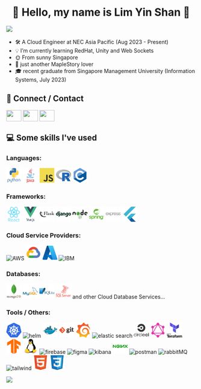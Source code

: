 
<h1 align="center">👋 Hello, my name is Lim Yin Shan 🥳</h1>
<!-- <h3 align="center">I am a cloud engineer / solution architect / software engineer / game developer enthusiast</h3> -->

![](https://readme-typing-svg.demolab.com?font=Fira+Code&duration=2500&pause=1000&color=F72727&vCenter=true&width=600&height=20&lines=I+am+a+cloud+engineer+enthusiast!;I+am+a+software+engineer+enthusiast!;I+am+a+solution+architect+enthusiast!;I+am+a+game+developer+enthusiast!)

- 🛠 A Cloud Engineer at NEC Asia Pacific (Aug 2023 - Present)
- 💡 I’m currently learning RedHat, Unity and Web Sockets
- 🌞 From sunny Singapore
- 🍄 just another MapleStory lover
- 🎓 recent graduate from Singapore Management University (Information Systems, July 2023)

<!-- <img src="https://upload.wikimedia.org/wikipedia/commons/thumb/d/d8/Red_Hat_logo.svg/1280px-Red_Hat_logo.svg.png" width="50" height="40"/> <img src="https://raw.githubusercontent.com/devicons/devicon/master/icons/unity/unity-original-wordmark.svg" width="40" height="40"/> <img src="https://raw.githubusercontent.com/devicons/devicon/master/icons/socketio/socketio-original-wordmark.svg" width="40" height="40"/> -->
 
<h2>📇 Connect / Contact</h2>

<p align="left">
  <a href="https://www.linkedin.com/in/lim-yin-shan/"><img src="https://cdn.jsdelivr.net/npm/simple-icons@3.0.1/icons/linkedin.svg" align="center" height="30" width="40"/></a>
  <a href="https://github.com/jenniupdates/"><img src="https://cdn.jsdelivr.net/npm/simple-icons@3.0.1/icons/github.svg" align="center" height="30" width="40"/></a>
  <a href="mailto:ysimptstuff@gmail.com"><img src="https://cdn.jsdelivr.net/npm/simple-icons@3.0.1/icons/gmail.svg" align="center" height="30" width="40"/></a>
</p>

<h2>💻 Some skills I've used</h2>

<h3 align="left">Languages:</h3>
<p align="left">
  <img src="https://raw.githubusercontent.com/devicons/devicon/master/icons/python/python-original-wordmark.svg" width="40" height="40" alt="python"/>
  <img src="https://raw.githubusercontent.com/devicons/devicon/master/icons/java/java-original-wordmark.svg" width="40" height="40" alt="java"/>
  <img src="https://raw.githubusercontent.com/devicons/devicon/master/icons/javascript/javascript-original.svg" width="40" height="40" alt="javascript"/>
  <img src="https://raw.githubusercontent.com/devicons/devicon/master/icons/r/r-original.svg" width="40" height="40" alt="R"/>
  <img src="https://raw.githubusercontent.com/devicons/devicon/master/icons/c/c-original.svg" width="40" height="40" alt="C"/>
</p>

<h3 align="left">Frameworks:</h3>
<p align="left">
  <img src="https://raw.githubusercontent.com/devicons/devicon/master/icons/react/react-original-wordmark.svg" width="40" height="40" alt="react"/>
  <img src="https://raw.githubusercontent.com/devicons/devicon/master/icons/vuejs/vuejs-original-wordmark.svg" width="40" height="40" alt="vueJS"/>
  <img src="https://raw.githubusercontent.com/devicons/devicon/master/icons/flask/flask-original-wordmark.svg" width="40" height="40" alt="flask"/>
  <img src="https://raw.githubusercontent.com/devicons/devicon/master/icons/django/django-plain-wordmark.svg" width="40" height="40" alt="django"/>
  <img src="https://raw.githubusercontent.com/devicons/devicon/master/icons/nodejs/nodejs-original-wordmark.svg" width="40" height="40" alt="node"/>
  <img src="https://raw.githubusercontent.com/devicons/devicon/master/icons/spring/spring-original-wordmark.svg" width="40" height="40" alt="springboot"/>
  <img src="https://raw.githubusercontent.com/devicons/devicon/master/icons/express/express-original-wordmark.svg" width="40" height="40" alt="express"/>
  <img src="https://raw.githubusercontent.com/devicons/devicon/master/icons/flutter/flutter-original.svg" width="40" height="40" alt="flutter"/>
</p>

<h3 align="left">Cloud Service Providers:</h3>
<p align="left">
  <img src="https://cdn.jsdelivr.net/gh/devicons/devicon@latest/icons/amazonwebservices/amazonwebservices-original-wordmark.svg" width="40" height="40" alt="AWS"/>
  <img src="https://raw.githubusercontent.com/devicons/devicon/master/icons/googlecloud/googlecloud-original.svg" width="40" height="40" alt="GCP"/>
  <img src="https://raw.githubusercontent.com/devicons/devicon/master/icons/azure/azure-original.svg" width="40" height="40" alt="Azure"/>
  <img src="https://www.ibm.com/brand/experience-guides/developer/b1db1ae501d522a1a4b49613fe07c9f1/01_8-bar-positive.svg" width="40" height="40" alt="IBM"/>
</p>

<h3 align="left">Databases:</h3>
<p align="left">
  <img src="https://raw.githubusercontent.com/devicons/devicon/master/icons/mongodb/mongodb-original-wordmark.svg" width="40" height="40" alt="mongodb"/>
  <img src="https://raw.githubusercontent.com/devicons/devicon/master/icons/mysql/mysql-original-wordmark.svg" width="40" height="40" alt="MySQL"/>
  <img src="https://raw.githubusercontent.com/devicons/devicon/master/icons/sqlite/sqlite-original-wordmark.svg" width="40" height="40" alt="sqlite"/>
  <img src="https://raw.githubusercontent.com/devicons/devicon/master/icons/microsoftsqlserver/microsoftsqlserver-plain-wordmark.svg" width="40" height="40" alt="sql server"/>
  and other Cloud Database Services...
</p>

<h3 align="left">Tools / Others:</h3>
<p align="left">
  <img src="https://raw.githubusercontent.com/devicons/devicon/master/icons/kubernetes/kubernetes-plain.svg" width="40" height="40" alt="kubernetes"/>
  <img src="https://helm.sh/img/helm.svg" width="40" height="40" alt="helm"/>
  <img src="https://raw.githubusercontent.com/devicons/devicon/master/icons/docker/docker-original.svg" width="40" height="40" alt="docker">
  <img src="https://raw.githubusercontent.com/devicons/devicon/master/icons/git/git-original-wordmark.svg" width="40" height="40" alt="git"/>
  <img src="https://raw.githubusercontent.com/devicons/devicon/master/icons/grafana/grafana-original.svg" width="40" height="40" alt="grafana"/>
  <img src="https://images.contentstack.io/v3/assets/bltefdd0b53724fa2ce/blt601c406b0b5af740/620577381692951393fdf8d6/elastic-logo-cluster.svg" width="40" height="40" alt="elastic search"/>
  <img src="https://raw.githubusercontent.com/devicons/devicon/master/icons/circleci/circleci-plain-wordmark.svg" width="40" height="40" alt="circleci"/>
  <img src="https://raw.githubusercontent.com/devicons/devicon/master/icons/graphql/graphql-plain.svg" width="40" height="40" alt="graphQL"/>
  <img src="https://raw.githubusercontent.com/devicons/devicon/master/icons/terraform/terraform-original-wordmark.svg" width="40" height="40" alt="terraform"/>
  <img src="https://raw.githubusercontent.com/devicons/devicon/master/icons/tensorflow/tensorflow-original.svg" width="40" height="40" alt="tensorflow"/>
  <img src="https://raw.githubusercontent.com/devicons/devicon/master/icons/linux/linux-original.svg" width="40" height="40" alt="linux"/>
  <img src="https://www.vectorlogo.zone/logos/firebase/firebase-icon.svg" alt="firebase" width="40" height="40" alt="firebase"/>
  <img src="https://www.vectorlogo.zone/logos/figma/figma-icon.svg" alt="figma" width="40" height="40" alt="figma"/>
  <img src="https://www.vectorlogo.zone/logos/elasticco_kibana/elasticco_kibana-icon.svg" alt="kibana" width="40" height="40" alt="kibana"/>
  <img src="https://raw.githubusercontent.com/devicons/devicon/master/icons/nginx/nginx-original.svg" width="40" height="40" alt="nginx"/>
  <img src="https://www.vectorlogo.zone/logos/getpostman/getpostman-icon.svg" alt="postman" width="40" height="40" alt="postman"/>
  <img src="https://www.vectorlogo.zone/logos/rabbitmq/rabbitmq-icon.svg" alt="rabbitMQ" width="40" height="40" alt="rabbitMQ"/>
  <img src="https://www.vectorlogo.zone/logos/tailwindcss/tailwindcss-icon.svg" alt="tailwind" width="40" height="40" alt="tailwindCSS"/>
  <img src="https://raw.githubusercontent.com/devicons/devicon/master/icons/html5/html5-original.svg" width="40" height="40" alt="HTML5"/>
  <img src="https://raw.githubusercontent.com/devicons/devicon/master/icons/css3/css3-original.svg" width="40" height="40" alt="CSS"/>
</p>

![](https://streak-stats.demolab.com?user=jenniupdates&theme=blood&hide_border=true&border_radius=15&background=F8F8F8&hide_current_streak=true)

